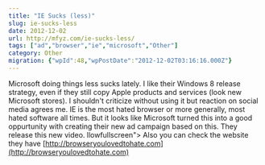 ```yaml
---
title: "IE Sucks (less)"
slug: ie-sucks-less
date: 2012-12-02
url: http://mfyz.com/ie-sucks-less/
tags: ["ad","browser","ie","microsoft","Other"]
category: Other
migration: {"wpId":48,"wpPostDate":"2012-12-02T03:16:16.000Z"}
---
```


Microsoft doing things less sucks lately. I like their Windows 8 release strategy, even if they still copy Apple products and services (look new Microsoft stores). I shouldn't criticize without using it but reaction on social media agrees me. IE is the most hated browser or more generally, most hated software all times. But it looks like Microsoft turned this into a good oppurtunity with creating their new ad campaign based on this. They release this new video. llowfullscreen"> Also you can check the website they have [http://browseryoulovedtohate.com](http://browseryoulovedtohate.com)